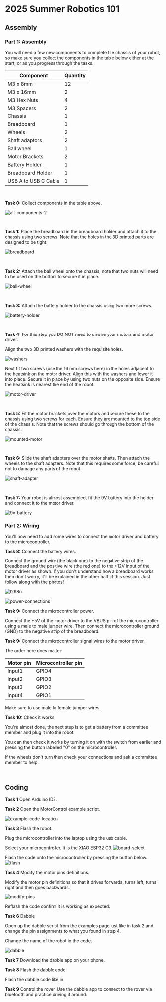 # 2025 Summer Robotics 101


## Assembly
### Part 1: Assembly

You will need a few new components to complete the chassis of your robot, so make sure you collect the components in the table below either at the start, or as you progress through the tasks.

| Component   | Quantity    |
| ----------- | ----------- |
| M3 x 8mm    | 12          |
| M3 x 16mm   | 2           |
| M3 Hex Nuts | 4           |
| M3 Spacers  | 2           |
| Chassis     | 1           |
| Breadboard  | 1           |
| Wheels      | 2           |
| Shaft adaptors | 2        |
| Ball wheel  | 1           |
| Motor Brackets    | 2          |
| Battery Holder    | 1          |
| Breadboard Holder    | 1          |
| USB A to USB C Cable   | 1          |

<br>

**Task 0:** Collect components in the table above.

![all-components-2](/2024-Autumn/images/all-components-2.jpg)

<br>

**Task 1:** Place the breadboard in the breadboard holder and attach it to the chassis using two screws. Note that the holes in the 3D printed parts are designed to be tight. 

![breadboard](/2024-Autumn/images/breadboard.jpg)

<br>

**Task 2:** Attach the ball wheel onto the chassis, note that two nuts will need to be used on the bottom to secure it in place.

![ball-wheel](/2024-Autumn/images/ball-wheel.jpg)

<br>

**Task 3:** Attach the battery holder to the chassis using two more screws.

![battery-holder](/2024-Autumn/images/battery-holder.jpg)

<br>

**Task 4:** For this step you DO NOT need to unwire your motors and motor driver. 

Align the two 3D printed washers with the requisite holes. 

![washers](/2024-Autumn/images/washers.jpg)

Next fit two screws (use the 16 mm screws here) in the holes adjacent to the heatsink on the motor driver. Align this with the washers and lower it into place. Secure it in place by using two nuts on the opposite side. Ensure the heatsink is nearest the end of the robot. 

![motor-driver](/2024-Autumn/images/motor-driver.jpg)

<br>

**Task 5:** Fit the motor brackets over the motors and secure these to the chassis using two screws for each. Ensure they are mounted to the top side of the chassis. Note that the screws should go through the bottom of the chassis.  

![mounted-motor](/2024-Autumn/images/mounted-motor.jpg)

<br>


**Task 6:** Slide the shaft adapters over the motor shafts. Then attach the wheels to the shaft adapters. Note that this requires some force, be careful not to damage any parts of the robot. 

![shaft-adapter](/2024-Autumn/images/shaft-adapter.jpg)

<br>

**Task 7:** Your robot is almost assembled, fit the 9V battery into the holder and connect it to the motor driver.

![9v-battery](/2024-Autumn/images/9v-battery.jpg)

### Part 2: Wiring

You'll now need to add some wires to connect the motor driver and battery to the microcontroller.

**Task 8:** Connect the battery wires.

Connect the ground wire (the black one) to the negative strip of the breadboard and the positive wire (the red one) to the +12V input of the motor driver as shown. If you don't understand how a breadboard works then don't worry, it'll be explained in the other half of this session. Just follow along with the photos!

![l298n](/2025-Winter/Images/wiring_diagram.png)

![power-connections](/2025-Winter/Images/wiring_image.jpg)

**Task 9:** Connect the microcontroller power.

Connect the +5V of the motor driver to the VBUS pin of the microcontroller using a male to male jumper wire. Then connect the microcontroller ground (GND) to the negative strip of the breadboard.


**Task 9:** Connect the microcontroller signal wires to the motor driver.

The order here does matter:

| Motor pin | Microcontroller pin |
|-|-|
| Input1 | GPIO4 |
| Input2 | GPIO3 |
| Input3 | GPIO2 |
| Input4 | GPIO1 |

Make sure to use male to female jumper wires.




**Task 10:** Check it works.

You're almost done, the next step is to get a battery from a committee member and plug it into the robot.

You can then check it works by turning it on with the switch from earlier and pressing the button labelled "0" on the microcontroller.

If the wheels don't turn then check your connections and ask a committee member to help.

<br>

## Coding
**Task 1** Open Arduino IDE.

**Task 2** Open the MotorControl example script.

![example-code-location](/2025-Summer/Images/example_location.PNG)


**Task 3** Flash the robot.

Plug the microcontroller into the laptop using the usb cable.

Select your microcontroller. It is the XIAO ESP32 C3.
![board-select](/2025-Summer/Images/board-select.png)

Flash the code onto the microcontroller by pressing the button below.
![flash](/2025-Summer/Images/flash.png)


**Task 4** Modify the motor pins definitions.

Modify the motor pin definitions so that it drives forwards, turns left, turns right and then goes backwards.

![modify-pins](/2025-Summer/Images/modify_pins.png)

Reflash the code confirm it is working as expected.

**Task 6** Dabble

Open up the dabble script from the examples page just like in task 2 and change the pin assignments to what you found in step 4.

Change the name of the robot in the code.

![dabble](/2025-Summer/Images/dabble.png)

**Task 7** Download the dabble app on your phone.

**Task 8** Flash the dabble code.

Flash the dabble code like in.

**Task 9** Control the rover.
Use the dabble app to connect to the rover via bluetooth and practice driving it around.